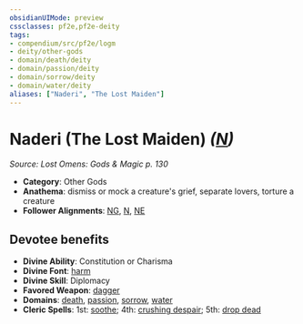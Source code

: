 ```yaml
---
obsidianUIMode: preview
cssclasses: pf2e,pf2e-deity
tags:
- compendium/src/pf2e/logm
- deity/other-gods
- domain/death/deity
- domain/passion/deity
- domain/sorrow/deity
- domain/water/deity
aliases: ["Naderi", "The Lost Maiden"]
---
```

# Naderi (The Lost Maiden) *([N](rules/traits/n-b1.md "Neutral Alignment Trait"))*  
*Source: Lost Omens: Gods & Magic p. 130*  

- **Category**: Other Gods
- **Anathema**: dismiss or mock a creature's grief, separate lovers, torture a creature
- **Follower Alignments**: [NG](rules/traits/ng-b1.md "Neutral Good Alignment Trait"), [N](rules/traits/n-b1.md "Neutral Alignment Trait"), [NE](rules/traits/ne-b1.md "Neutral Evil Alignment Trait")

## Devotee benefits

- **Divine Ability**: Constitution or Charisma
- **Divine Font**: [harm](compendium/spells/harm.md)
- **Divine Skill**: Diplomacy
- **Favored Weapon**: [dagger](compendium/equipment/items/dagger.md)
- **Domains**: [death](compendium/setting/domains.md#Death), [passion](compendium/setting/domains.md#Passion), [sorrow](compendium/setting/domains.md#Sorrow), [water](compendium/setting/domains.md#Water)
- **Cleric Spells**: 1st: [soothe](compendium/spells/soothe.md); 4th: [crushing despair](compendium/spells/crushing-despair.md); 5th: [drop dead](compendium/spells/drop-dead.md)